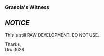### Granola's Witness
  
*NOTICE*
------------------
This is still RAW DEVELOPMENT. DO NOT USE.  
  
  
Thanks,  
DruiD628
